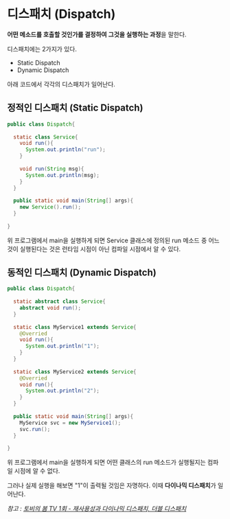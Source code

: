 # 디스패치 (Dispatch)



**어떤 메소드를 호출할 것인가를 결정하여 그것을 실행하는 과정**을 말한다.

디스패치에는  2가지가 있다.

- Static Dispatch
- Dynamic Dispatch



아래 코드에서 각각의 디스패치가 일어난다.



## 정적인 디스패치 (Static Dispatch)



```java
public class Dispatch{
  
  static class Service{
    void run(){
      System.out.println("run");
    }
    
    void run(String msg){
      System.out.println(msg);
    }
  }
  
  public static void main(String[] args){
    new Service().run();
  }
  
}
```



위 프로그램에서 main을 실행하게 되면 Service 클래스에 정의된 run 메소드 중 어느 것이 실행된다는 것은 런타임 시점이 아닌 컴파일 시점에서 알 수 있다.



## 동적인 디스패치 (Dynamic Dispatch)



```java
public class Dispatch{
  
  static abstract class Service{
    abstract void run();
  }
  
  static class MyService1 extends Service{
    @Overried
    void run(){
      System.out.println("1");
    }
  }
  
  static class MyService2 extends Service{
    @Overried
    void run(){
      System.out.println("2");
    }
  }
  
  public static void main(String[] args){
    MyService svc = new MyService1();
    svc.run();
  }
  
}
```



위 프로그램에서 main을 실행하게 되면 어떤 클래스의 run 메소드가 실행될지는 컴파일 시점에 알 수 없다.

그러나 실제 실행을 해보면 "1"이 출력될 것임은 자명하다. 이때 **다이나믹 디스패치**가 일어난다. 



_참고 : [토비의 봄 TV 1회 - 재사용성과 다이나믹 디스패치, 더블 디스패치](https://www.youtube.com/watch?v=s-tXAHub6vg)_

